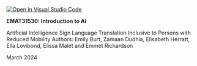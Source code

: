 [![Open in Visual Studio Code](https://classroom.github.com/assets/open-in-vscode-718a45dd9cf7e7f842a935f5ebbe5719a5e09af4491e668f4dbf3b35d5cca122.svg)](https://classroom.github.com/online_ide?assignment_repo_id=13675834&assignment_repo_type=AssignmentRepo)

**EMAT31530: Introduction to AI**

Artificial Intelligence Sign Language Translation Inclusive to Persons with Reduced Mobility
Authors: Emily Burt, Zamaan Dudhia, Elisabeth Herratt, Ella Lovibond, Elissa Malet and Emmet Richardson

March 2024

